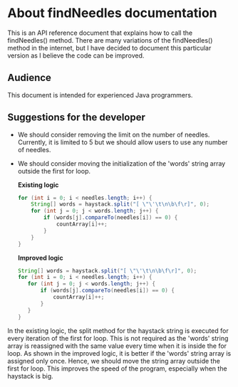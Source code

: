 # About findNeedles documentation

This is an API reference document that explains how to call the findNeedles() method. There are many variations of the findNeedles() method in the internet, but I have decided to document this particular version as I believe the code can be improved.

## Audience

This document is intended for experienced Java programmers.

## Suggestions for the developer

- We should consider removing the limit on the number of needles. Currently, it is limited to 5 but we should allow users to use any number of needles.
- We should consider moving the initialization of the 'words' string array outside the first for loop.

  **Existing logic**
  ```java
  for (int i = 0; i < needles.length; i++) { 
      String[] words = haystack.split("[ \"\'\t\n\b\f\r]", 0); 
      for (int j = 0; j < words.length; j++) { 
          if (words[j].compareTo(needles[i]) == 0) { 
              countArray[i]++; 
          } 
      } 
  }
  ```
  **Improved logic**
  ```java
  String[] words = haystack.split("[ \"\'\t\n\b\f\r]", 0);
  for (int i = 0; i < needles.length; i++) {
     for (int j = 0; j < words.length; j++) {
         if (words[j].compareTo(needles[i]) == 0) {
             countArray[i]++;
         }
     }
  }
  ```

In the existing logic, the split method for the haystack string is executed for every iteration of the first for loop. This is not required as the 'words' string array is reassigned with the same value every time when it is inside the for loop. As shown in the improved logic, it is better if the 'words' string array is assigned only once. Hence, we should move the string array outside the first for loop. This improves the speed of the program, especially when the haystack is big.